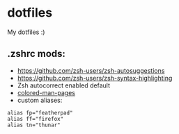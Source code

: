 # dotfiles

My dotfiles :)

.zshrc mods:
---
- https://github.com/zsh-users/zsh-autosuggestions
- https://github.com/zsh-users/zsh-syntax-highlighting
- Zsh autocorrect enabled default
- [colored-man-pages](https://github.com/robbyrussell/oh-my-zsh/blob/master/plugins/colored-man-pages/colored-man-pages.plugin.zsh)
- custom aliases:
```
alias fp="featherpad"
alias ff="firefox"
alias tn="thunar"
```

